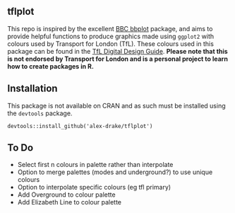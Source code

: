 ## tflplot

This repo is inspired by the excellent [BBC bbplot](https://github.com/bbc/bbplot/) package, and aims to provide helpful functions to produce graphics made using `ggplot2` with colours used by Transport for London (TfL). These colours used in this package can be found in the [TfL Digital Design Guide](http://content.tfl.gov.uk/design-style-guide.pdf). **Please note that this is not endorsed by Transport for London and is a personal project to learn how to create packages in R.**

## Installation

This package is not available on CRAN and as such must be installed using the `devtools` package.

```
devtools::install_github('alex-drake/tflplot')
```

## To Do

* Select first n colours in palette rather than interpolate
* Option to merge palettes (modes and underground?) to use unique colours
* Option to interpolate specific colours (eg tfl primary)
* Add Overground to colour palette
* Add Elizabeth Line to colour palette
